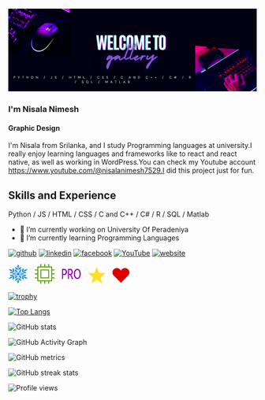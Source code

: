 ![Graphic Design](https://github.com/nisala1997/nisala1997/blob/main/gallery.png)

### I'm Nisala Nimesh
#### Graphic Design
I'm Nisala from Srilanka, and I study Programming languages at university.I really enjoy learning languages and frameworks like to react and react native, as well as working in WordPress.You can check my Youtube account https://www.youtube.com/@nisalanimesh7529.I did this project just for fun.

## Skills and Experience
Python / JS / HTML / CSS / C and C++ / C# / R / SQL / Matlab

- 🔭 I’m currently working on University Of Peradeniya 
- 🌱 I’m currently learning Programming Languages 


[<img src='https://cdn.jsdelivr.net/npm/simple-icons@3.0.1/icons/github.svg' alt='github' height='40'>](https://github.com/https://github.com/nisala1997)  [<img src='https://cdn.jsdelivr.net/npm/simple-icons@3.0.1/icons/linkedin.svg' alt='linkedin' height='40'>](https://www.linkedin.com/in/https://www.linkedin.com/jobs//)  [<img src='https://cdn.jsdelivr.net/npm/simple-icons@3.0.1/icons/facebook.svg' alt='facebook' height='40'>](https://www.facebook.com/https://www.facebook.com/)  [<img src='https://cdn.jsdelivr.net/npm/simple-icons@3.0.1/icons/youtube.svg' alt='YouTube' height='40'>](https://www.youtube.com/channel/https://www.youtube.com/@nisalanimesh7529)  [<img src='https://cdn.jsdelivr.net/npm/simple-icons@3.0.1/icons/icloud.svg' alt='website' height='40'>](https://opensea.io/collection/ceylon-art?fbclid=IwAR0zEIWXRXQy1qN7GqY2oce_gEta8vWRT6dxhI3R8VWCAcVr_uKLFyV5JWM)  

<a href='https://archiveprogram.github.com/'><img src='https://raw.githubusercontent.com/acervenky/animated-github-badges/master/assets/acbadge.gif' width='40' height='40'></a> <a href='https://docs.github.com/en/developers'><img src='https://raw.githubusercontent.com/acervenky/animated-github-badges/master/assets/devbadge.gif' width='40' height='40'></a> <a href='https://github.com/pricing'><img src='https://raw.githubusercontent.com/acervenky/animated-github-badges/master/assets/pro.gif' width='40' height='40'></a> <a href='https://stars.github.com/'><img src='https://raw.githubusercontent.com/acervenky/animated-github-badges/master/assets/starbadge.gif' width='35' height='35'></a> <a href='https://docs.github.com/en/github/supporting-the-open-source-community-with-github-sponsors'><img src='https://raw.githubusercontent.com/acervenky/animated-github-badges/master/assets/sponsorbadge.gif' width='35' height='35'></a> 

[![trophy](https://github-profile-trophy.vercel.app/?username=https://github.com/nisala1997)](https://github.com/ryo-ma/github-profile-trophy)

[![Top Langs](https://github-readme-stats.vercel.app/api/top-langs/?username=https://github.com/nisala1997)](https://github.com/anuraghazra/github-readme-stats)

![GitHub stats](https://github-readme-stats.vercel.app/api?username=https://github.com/nisala1997&show_icons=true&count_private=true)  

![GitHub Activity Graph](https://activity-graph.herokuapp.com/graph?username=https://github.com/nisala1997)  

![GitHub metrics](https://metrics.lecoq.io/https://github.com/nisala1997)  

![GitHub streak stats](https://streak-stats.demolab.com/?user=https://github.com/nisala1997)  

![Profile views](https://gpvc.arturio.dev/https://github.com/nisala1997)  
